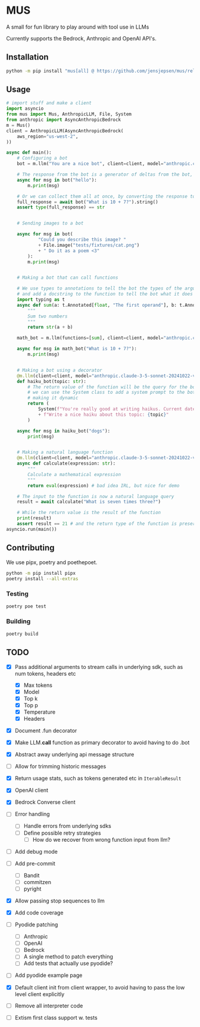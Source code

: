 # MUS

A small for fun library to play around with tool use in LLMs

Currently supports the Bedrock, Anthropic and OpenAI API's.

## Installation
```bash
python -m pip install "mus[all] @ https://github.com/jensjepsen/mus/releases/download/vX.X.X/mus-X.X.X-py3-none-any.whl"
```

## Usage
```python
# import stuff and make a client
import asyncio
from mus import Mus, AnthropicLLM, File, System
from anthropic import AsyncAnthropicBedrock
m = Mus()
client = AnthropicLLM(AsyncAnthropicBedrock(
    aws_region="us-west-2",
))
```

<!-- invisible-code-block: python
# Setup the mock client for the examples
from mus import ToolUse, ToolResult
import datetime
client.put_text("hello", "Hello")
client.put_tool_use("What is seven times three?", ToolUse(id="calc", name="calculate", input={"expression": "7 * 3"}) )
client.put_tool_result("What is seven times three?", ToolResult(id="calc", content="21"))
-->

```python
async def main():
    # Configuring a bot
    bot = m.llm("You are a nice bot", client=client, model="anthropic.claude-3-5-sonnet-20241022-v2:0")

    # The response from the bot is a generator of deltas from the bot, so we can stream them as they come in
    async for msg in bot("hello"):
        m.print(msg)

    # Or we can collect them all at once, by converting the response to a string
    full_response = await bot("What is 10 + 7?").string()
    assert type(full_response) == str


    # Sending images to a bot

    async for msg in bot(
            "Could you describe this image? "
            + File.image("tests/fixtures/cat.png")
            + " Do it as a poem <3"
        ):
        m.print(msg)


    # Making a bot that can call functions

    # We use types to annotations to tell the bot the types of the arguments
    # and add a docstring to the function to tell the bot what it does
    import typing as t
    async def sum(a: t.Annotated[float, "The first operand"], b: t.Annotated[float, "The second operand"]):
        """
        Sum two numbers
        """
        return str(a + b)

    math_bot = m.llm(functions=[sum], client=client, model="anthropic.claude-3-5-sonnet-20241022-v2:0")

    async for msg in math_bot("What is 10 + 7?"):
        m.print(msg)


    # Making a bot using a decorator
    @m.llm(client=client, model="anthropic.claude-3-5-sonnet-20241022-v2:0")
    def haiku_bot(topic: str):
        # The return value of the function will be the query for the bot
        # we can use the System class to add a system prompt to the bot,
        # making it dynamic
        return (
            System(f"You're really good at writing haikus. Current date is {datetime.datetime.now().isoformat()}")
            + f"Write a nice haiku about this topic: {topic}"
        )

    async for msg in haiku_bot("dogs"):
        print(msg)


    # Making a natural language function
    @m.llm(client=client, model="anthropic.claude-3-5-sonnet-20241022-v2:0").fun
    async def calculate(expression: str):
        """
        Calculate a mathematical expression
        """
        return eval(expression) # bad idea IRL, but nice for demo

    # The input to the function is now a natural language query
    result = await calculate("What is seven times three?")

    # While the return value is the result of the function
    print(result)
    assert result == 21 # and the return type of the function is preserved
asyncio.run(main())
```


## Contributing
We use pipx, poetry and poethepoet.
```bash
python -m pip install pipx
poetry install --all-extras
```

### Testing
```bash
poetry poe test
```

### Building
```bash
poetry build
```

## TODO
- [X] Pass additional arguments to stream calls in underlying sdk, such as num tokens, headers etc
    - [X] Max tokens
    - [X] Model
    - [X] Top k
    - [X] Top p
    - [X] Temperature
    - [X] Headers
- [X] Document .fun decorator
- [X] Make LLM.__call__ function as primary decorator to avoid having to do .bot
- [X] Abstract away underlying api message structure
- [ ] Allow for trimming historic messages
- [X] Return usage stats, such as tokens generated etc in `IterableResult`
- [X] OpenAI client
- [X] Bedrock Converse client
- [ ] Error handling
    - [ ] Handle errors from underlying sdks
    - [ ] Define possible retry strategies
        - [ ] How do we recover from wrong function input from llm?
- [ ] Add debug mode
- [ ] Add pre-commit
    - [ ] Bandit
    - [ ] commitzen
    - [ ] pyright
- [X] Allow passing stop sequences to llm
- [X] Add code coverage
- [ ] Pyodide patching
    - [ ] Anthropic
    - [ ] OpenAI
    - [ ] Bedrock
    - [ ] A single method to patch everything
    - [ ] Add tests that actually use pyodide?
- [ ] Add pyodide example page
- [X] Default client init from client wrapper, to avoid having to pass the low level client explicitly
- [ ] Remove all interpreter code
- [ ] Extism first class support w. tests

